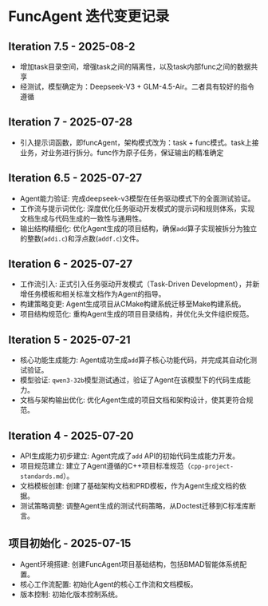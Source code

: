 # FuncAgent 迭代变更记录

## Iteration 7.5 - 2025-08-2
- 增加task目录空间，增强task之间的隔离性，以及task内部func之间的数据共享
- 经测试，模型确定为：Deepseek-V3 + GLM-4.5-Air。二者具有较好的指令遵循

## Iteration 7 - 2025-07-28
- 引入提示词函数，即funcAgent，架构模式改为：task + func模式。task上接业务，对业务进行拆分。func作为原子任务，保证输出的精准确定

## Iteration 6.5 - 2025-07-27

- Agent能力验证: 完成deepseek-v3模型在任务驱动模式下的全面测试验证。
- 工作流与提示词优化: 深度优化任务驱动开发模式的提示词和规则体系，实现文档生成与代码生成的一致性与通用性。
- 输出结构精细化: 优化Agent生成的项目结构，确保`add`算子实现被拆分为独立的整数(`addi.c`)和浮点数(`addf.c`)文件。

## Iteration 6 - 2025-07-27

- 工作流引入: 正式引入任务驱动开发模式（Task-Driven Development），并新增任务模板和相关标准文档作为Agent的指导。
- 构建策略变更: Agent生成项目从CMake构建系统迁移至Make构建系统。
- 项目结构规范化: 重构Agent生成的项目目录结构，并优化头文件组织规范。

## Iteration 5 - 2025-07-21

- 核心功能生成能力: Agent成功生成`add`算子核心功能代码，并完成其自动化测试验证。
- 模型验证: `qwen3-32b`模型测试通过，验证了Agent在该模型下的代码生成能力。
- 文档与架构输出优化: 优化Agent生成的项目文档和架构设计，使其更符合规范。

## Iteration 4 - 2025-07-20

- API生成能力初步建立: Agent完成了`add` API的初始代码生成能力开发。
- 项目规范建立: 建立了Agent遵循的C++项目标准规范（`cpp-project-standards.md`）。
- 文档模板创建: 创建了基础架构文档和PRD模板，作为Agent生成文档的依据。
- 测试策略调整: 调整Agent生成的测试代码策略，从Doctest迁移到C标准库断言。

## 项目初始化 - 2025-07-15

- Agent环境搭建: 创建FuncAgent项目基础结构，包括BMAD智能体系统配置。
- 核心工作流配置: 初始化Agent的核心工作流和文档模板。
- 版本控制: 初始化版本控制系统。